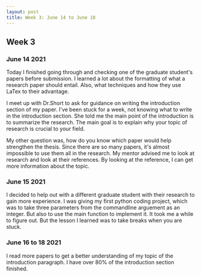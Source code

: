 ```yaml
---
layout: post
title: Week 3: June 14 to June 18
---
```


## Week 3 ##
### June 14 2021 ###

Today I finished going through and checking one of the graduate student's papers before submission. I learned a lot about the formatting of what a research paper should entail. Also, what techniques and how they use LaTex to their advantage.

I meet up with Dr.Short to ask for guidance on writing the introduction section of my paper. I've been stuck for a week, not knowing what to write in the introduction section. She told me the main point of the introduction is to summarize the research. The main goal is to explain why your topic of research is crucial to your field. 

My other question was, how do you know which paper would help strengthen the thesis. Since there are so many papers, it's almost impossible to use them all in the research.  My mentor advised me to look at research and look at their references. By looking at the reference, I can get more information about the topic.


### June 15 2021 ###
I decided to help out with a different graduate student with their research to gain more experience. I was giving my first python coding project, which was to take three parameters from the commandline arguement as an integer. But also to use the main function to implement it. It took me a while to figure out. But the lesson I learned was to take breaks when you are stuck.

### June 16 to 18 2021 ###
I read more papers to get a better understanding of my topic of the introduction paragraph. I have over 80% of the introduction section finished.
